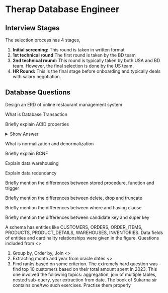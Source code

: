 # Therap Database Engineer

## Interview Stages

The selection process has 4 stages,

1. **Initial screening:** This round is taken in written format
1. **1st technical round** The first round is taken by the BD team
1. **2nd technical round:** This round is typically taken by both USA and BD team. However, the final selection is done by the US team.
1. **HR Round:** This is the final stage before onboarding and typically deals with salary negotiation. 

## Database Questions

<article>

Design an ERD of online restaurant management system
</article>

<article>

What is Database Transaction
</article>

<article>

Briefly explain ACID properties
<details><summary>Show Answer</summary>

ACID is a set of properties of database transactions intended to guarantee data validity despite errors, power failures, and other mishaps. Databases that support this are called ACID compliance. The properties are

- **Atomicity:** Each statement in a transaction (to read, write, update or delete data) is treated as a single unit. Either the entire statement is executed, or none of it is executed.
- **Consistency:** Ensures the databases remain consistent following some predefined business logic both before and after the transaction
- **Isolation:** Each transaction executes in such a way that one is not affected by other s though they were occurring only one.
- **Durability:** The data changes by a successfull transaction is saved even in the event of system failure

> [!IMPORTANT]
> Atomicity, isolation and durability are properties of the database, whereas consistency is a property of the application. The C in ACID was tossed in to make the acronym work. [ref: Martin Kleppmann, Designing Data Intensive Applications]

</details>
</article>

<article>

What is normalization and denormalization
</article>

<article>

Briefly explain BCNF
</article>

<article>

Explain data warehousing
</article>

<article>

Explain data redundancy
</article>

<article>

Briefly mention the differences between stored procedure, function and trigger
</article>

<article>

Briefly mention the differences between delete, drop and truncate
</article>

<article>

Briefly mention the differences between where and having clause
</article>

<article>

Briefly mention the differences between candidate key and super key
</article>

<article>

A schema has entities like CUSTOMERS, ORDERS, ORDER_ITEMS, PRODUCTS, PRODUCT_DETAILS, WAREHOUSES, INVENTORIES. Data fields of entities and cardinality relationships were given in the figure. Questions included from <>
1. Group by, Order by, Join <>
2. Extracting month and year from oracle dates <>
3. Find ranks based on some criterion. The extremely hard question was - find top 10 customers based on their total amount spent in 2023. This one involved the following topics: aggregation, join of multiple tables, nested sub-query, year extraction from date. The book of Sukarna sir contains one/two such exercises. Practise them properly
</article>


